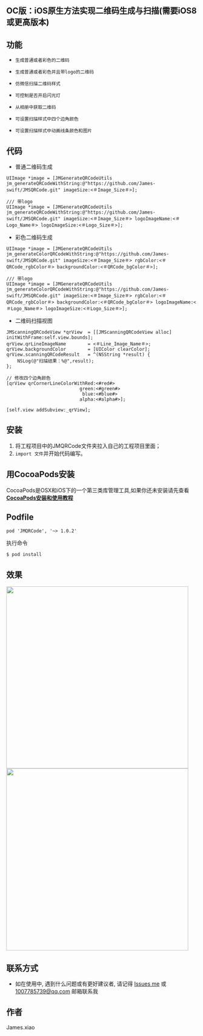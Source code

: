 OC版：iOS原生方法实现二维码生成与扫描(需要iOS8或更高版本)
---

## 功能

* `生成普通或者彩色的二维码`<br>

* `生成普通或者彩色并且带logo的二维码`<br>

* `仿微信扫描二维码样式`<br>

* `可控制是否开启闪光灯`<br>

* `从相册中获取二维码`<br>

* `可设置扫描样式中四个边角颜色`<br>

* `可设置扫描样式中动画线条颜色和图片`<br>

## 代码

* 普通二维码生成
```
UIImage *image = [JMGenerateQRCodeUtils jm_generateQRCodeWithString:@"https://github.com/James-swift/JMSQRCode.git" imageSize:<＃Image_Size＃>];

/// 带logo
UIImage *image = [JMGenerateQRCodeUtils jm_generateQRCodeWithString:@"https://github.com/James-swift/JMSQRCode.git" imageSize:<＃Image_Size＃> logoImageName:<＃Logo_Name＃> logoImageSize:<＃Logo_Size＃>];
```

* 彩色二维码生成
```
UIImage *image = [JMGenerateQRCodeUtils jm_generateColorQRCodeWithString:@"https://github.com/James-swift/JMSQRCode.git" imageSize:<＃Image_Size＃> rgbColor:<＃QRCode_rgbColor＃> backgroundColor:<＃QRCode_bgColor＃>];

/// 带logo
UIImage *image = [JMGenerateQRCodeUtils jm_generateColorQRCodeWithString:@"https://github.com/James-swift/JMSQRCode.git" imageSize:<＃Image_Size＃> rgbColor:<＃QRCode_rgbColor＃> backgroundColor:<＃QRCode_bgColor＃> logoImageName:<＃Logo_Name＃> logoImageSize:<＃Logo_Size＃>];
```

* 二维码扫描视图
```
JMScanningQRCodeView *qrView  = [[JMScanningQRCodeView alloc] initWithFrame:self.view.bounds];
qrView.qrLineImageName        = <＃Line_Image_Name＃>;
qrView.backgroundColor        = [UIColor clearColor];
qrView.scanningQRCodeResult   = ^(NSString *result) {
    NSLog(@"扫描结果：%@",result);
};

// 修改四个边角颜色
[qrView qrCornerLineColorWithRed:<#red#>
                           green:<#green#>
                            blue:<#blue#>
                           alpha:<#alpha#>];

[self.view addSubview:_qrView];

```

## 安装
1. 将工程项目中的JMQRCode文件夹拉入自己的工程项目里面；
2. ```import 文件```并开始代码编写。

## 用CocoaPods安装
CocoaPods是OSX和iOS下的一个第三类库管理工具,如果你还未安装请先查看[**CocoaPods安装和使用教程**](http://code4app.com/article/cocoapods-install-usage)

## Podfile
```
pod 'JMQRCode', '~> 1.0.2'
```
执行命令
```OC
$ pod install
```

## 效果
<img src="https://github.com/James-oc/JMShareSource/raw/master/screenshots/OC/JMQRCode/1.PNG?raw=true"  height="480">  <img src="https://github.com/James-oc/JMShareSource/raw/master/screenshots/OC/JMQRCode/2.PNG?raw=true"  height="480">

## 联系方式

* 如在使用中, 遇到什么问题或有更好建议者, 请记得 [Issues me](https://github.com/James-oc/JMQRCode/issues) 或 1007785739@qq.com 邮箱联系我

## 作者
James.xiao
